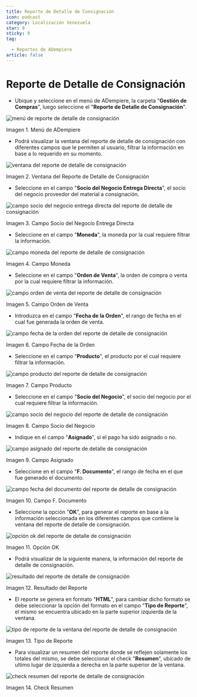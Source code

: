 ```yaml
---
title: Reporte de Detalle de Consignación
icon: podcast
category: Localización Venezuela
star: 9
sticky: 9
tag:

  - Reportes de ADempiere
article: false
---
```


**Reporte de Detalle de Consignación**
======================================

- Ubique y seleccione en el menú de ADempiere, la carpeta "**Gestión de Compras**", luego seleccione el "**Reporte de Detalle de Consignación**".

![menú de reporte de detalle de consignación](/assets/img/docs/lve/report/resources/consignment-detail-report-menu.png)

Imagen 1. Menú de ADempiere

- Podrá visualizar la ventana del reporte de detalle de consignación con diferentes campos que le permiten al usuario, filtrar la información en base a lo requerido en su momento.

![ventana del reporte de detalle de consignación](/assets/img/docs/lve/report/resources/consignment-detail-report-window.png)

Imagen 2. Ventana del Reporte de Detalle de Consignación

- Seleccione en el campo "**Socio del Negocio Entrega Directa**", el socio del negocio proveedor del material a consignación.

![campo socio del negocio entrega directa del reporte de detalle de consignación](/assets/img/docs/lve/report/resources/business-partner-field-direct-delivery-of-the-consignment-detail-report.png)

Imagen 3. Campo Socio del Negocio Entrega Directa

- Seleccione en el campo "**Moneda**", la moneda por la cual requiere filtrar la información.

![campo moneda del reporte de detalle de consignación](/assets/img/docs/lve/report/resources/currency-field-of-the-consignment-detail-report.png)

Imagen 4. Campo Moneda

- Seleccione en el campo "**Orden de Venta**", la orden de compra o venta por la cual requiere filtrar la información.

![campo orden de venta del reporte de detalle de consignación](/assets/img/docs/lve/report/resources/sales-order-field-of-the-consignment-detail-report.png)

Imagen 5. Campo Orden de Venta

- Introduzca en el campo "**Fecha de la Orden**", el rango de fecha en el cual fue generada la orden de venta.

![campo fecha de la orden del reporte de detalle de consignación](/assets/img/docs/lve/report/resources/order-date-field-of-the-consignment-detail-report.png)

Imagen 6. Campo Fecha de la Orden

- Seleccione en el campo "**Producto**", el producto por el cual requiere filtrar la información.

![campo producto del reporte de detalle de consignación](/assets/img/docs/lve/report/resources/product-field-of-the-consignment-detail-report.png)

Imagen 7. Campo Producto

- Seleccione en el campo "**Socio del Negocio**", el socio del negocio por el cual requiere filtrar la información.

![campo socio del negocio del reporte de detalle de consignación](/assets/img/docs/lve/report/resources/business-partner-field-of-consignment-detail-report.png)

Imagen 8. Campo Socio del Negocio

- Indique en el campo "**Asignado**", si el pago ha sido asignado o no.

![campo asignado del reporte de detalle de consignación](/assets/img/docs/lve/report/resources/assigned-field-of-consignment-detail-report.png)

Imagen 9. Campo Asignado

- Seleccione en el campo "**F. Documento**", el rango de fecha en el que fue generado el documento.

![campo fecha del documento del reporte de detalle de consignación](/assets/img/docs/lve/report/resources/document-date-field-of-the-consignment-detail-report.png)

Imagen 10. Campo F. Documento

- Seleccione la opción "**OK**", para generar el reporte en base a la información seleccionada en los diferentes campos que contiene la ventana del reporte de detalle de consignación.

![opción ok del reporte de detalle de consignación](/assets/img/docs/lve/report/resources/ok-option-of-the-consignment-detail-report.png)

Imagen 11. Opción OK

- Podrá visualizar de la siguiente manera, la información del reporte de detalle de consignación.

![resultado del reporte de detalle de consignación](/assets/img/docs/lve/report/resources/result-of-consignment-detail-report.png)

Imagen 12. Resultado del Reporte

- El reporte se genera en formato "**HTML**", para cambiar dicho formato se debe seleccionar la opción del formato en el campo "**Tipo de Reporte**", el mismo se encuentra ubicado en la parte superior izquierda de la ventana.

![tipo de reporte de la ventana del reporte de detalle de consignación](/assets/img/docs/lve/report/resources/report-type-of-the-consignment-detail-report-window.png)

Imagen 13. Tipo de Reporte

- Para visualizar un resumen del reporte donde se reflejen solamente los totales del mismo, se debe seleccionar el check "**Resumen**", ubicado de ultimo lugar de izquierda a derecha en la parte superior de la ventana.

![check resumen del reporte de detalle de consignación](/assets/img/docs/lve/report/resources/check-consignment-detail-report-summary.png)

Imagen 14. Check Resumen
